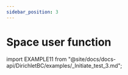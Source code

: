 ```yaml
---
sidebar_position: 3
---
```


# Space user function

import EXAMPLE11 from "@site/docs/docs-api/DirichletBC/examples/_Initiate_test_3.md";

<EXAMPLE11 />
